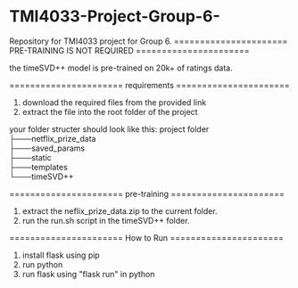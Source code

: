 # TMI4033-Project-Group-6-
Repository for TMI4033 project for Group 6. 
====================== PRE-TRAINING IS NOT REQUIRED ======================

the timeSVD++ model is pre-trained on 20k+ of ratings data.

====================== requirements ======================
1. download the required files from the provided link
2. extract the file into the root folder of the project

your folder structer should look like this:
project folder  
├───netflix_prize_data  
├───saved_params  
├───static  
├───templates  
└───timeSVD++
   
====================== pre-training ======================
1. extract the neflix_prize_data.zip to the current folder.
2. run the run.sh script in the timeSVD++ folder.


====================== How to Run ======================
1. install flask using pip
2. run python
3. run flask using "flask run" in python
